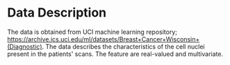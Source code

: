 # Data Description

The data is obtained from UCI machine learning repository; https://archive.ics.uci.edu/ml/datasets/Breast+Cancer+Wisconsin+(Diagnostic). The data describes the characteristics of the cell nuclei present in the patients' scans. The feature are real-valued and multivariate. 